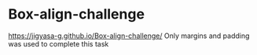 # Box-align-challenge
https://jigyasa-g.github.io/Box-align-challenge/
Only margins and padding was used to complete this task
